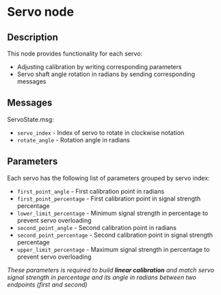 # Servo node
## Description
This node provides functionality for each servo:
- Adjusting calibration by writing corresponding parameters
- Servo shaft angle rotation in radians by sending corresponding messages
## Messages
ServoState.msg:
- `servo_index` - Index of servo to rotate in clockwise notation
- `rotate_angle` - Rotation angle in radians
## Parameters
Each servo has the following list of parameters grouped by servo index:
- `first_point_angle` - First calibration point in radians
- `first_point_percentage` - First calibration point in signal strength percentage
- `lower_limit_percentage` - Minimum signal strength in percentage to prevent servo overloading
- `second_point_angle` - Second calibration point in radians
- `second_point_percentage` - Second calibration point in signal strength percentage
- `upper_limit_percentage` - Maximum signal strength in percentage to prevent servo overloading

_These parameters is required to build **linear calibration** and match servo signal strength in percentage and its angle in radians between two endpoints (first and second)_ 